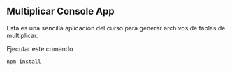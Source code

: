 



## Multiplicar Console App

Esta es una sencilla aplicacion del curso para generar archivos de tablas de multiplicar.

Ejecutar este comando

```
npm install
```








